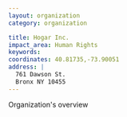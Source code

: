 ```yaml
---
layout: organization
category: organization

title: Hogar Inc.
impact_area: Human Rights
keywords: 
coordinates: 40.81735,-73.90051
address: |
  761 Dawson St.
  Bronx NY 10455
---
```

Organization's overview
